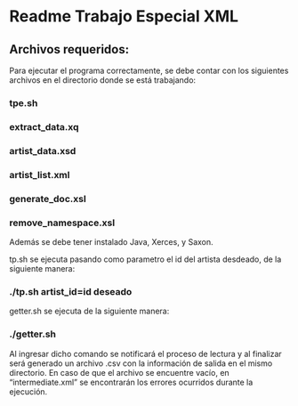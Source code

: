# Readme Trabajo Especial XML

## Archivos requeridos:

Para ejecutar el programa correctamente, se debe contar con los siguientes archivos en el directorio donde se está trabajando:

### tpe.sh
### extract_data.xq
### artist_data.xsd
### artist_list.xml
### generate_doc.xsl
### remove_namespace.xsl
Además se debe tener instalado Java, Xerces, y Saxon.

tp.sh se ejecuta pasando como parametro el id del artista desdeado, de la siguiente manera:

### ./tp.sh artist_id=id deseado

getter.sh se ejecuta de la siguiente manera:

### ./getter.sh

Al ingresar dicho comando se notificará el proceso de lectura y al finalizar será generado un archivo .csv con la información de salida en el mismo directorio. 
En caso de que el archivo se encuentre vacío, en  “intermediate.xml” se encontrarán los errores ocurridos durante la ejecución.